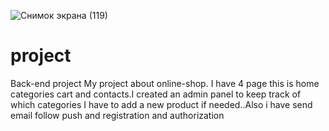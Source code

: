 ![Снимок экрана (119)](https://user-images.githubusercontent.com/70448295/115614435-24a7b000-a307-11eb-803a-4e856dccedc1.png)
# project
Back-end project
My project about online-shop.
I have 4 page this is home categories cart and contacts.I created an admin panel to keep track of which categories I have to add a new product if needed..Also i have send email follow push and registration and 
authorization 
